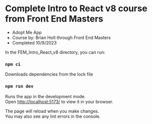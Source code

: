 # Complete Intro to React v8 course from Front End Masters
 - Adopt Me App
 - Course by: Brian Holt through Front End Masters
 - Completed 10/9/2023

In the FEM_Intro_React_v8 directory, you can run:
### `npm ci`
Downloads dependencies from the lock file

### `npm run dev`

Runs the app in the development mode.\
Open [http://localhost:5173/](http://localhost:5173/) to view it in your browser.

The page will reload when you make changes.\
You may also see any lint errors in the console.

